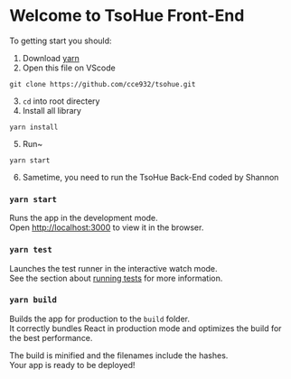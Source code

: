 # Welcome to TsoHue Front-End

To getting start you should:
1. Download [yarn](https://classic.yarnpkg.com/zh-Hant/docs/install/#windows-stable)
2. Open this file on VScode
```
git clone https://github.com/cce932/tsohue.git
```
3. `cd` into root directery
4. Install all library
```
yarn install
```
5. Run~
```
yarn start
```
6. Sametime, you need to run the TsoHue Back-End coded by Shannon

### `yarn start`

Runs the app in the development mode.\
Open [http://localhost:3000](http://localhost:3000) to view it in the browser.


### `yarn test`

Launches the test runner in the interactive watch mode.\
See the section about [running tests](https://facebook.github.io/create-react-app/docs/running-tests) for more information.

### `yarn build`

Builds the app for production to the `build` folder.\
It correctly bundles React in production mode and optimizes the build for the best performance.

The build is minified and the filenames include the hashes.\
Your app is ready to be deployed!


